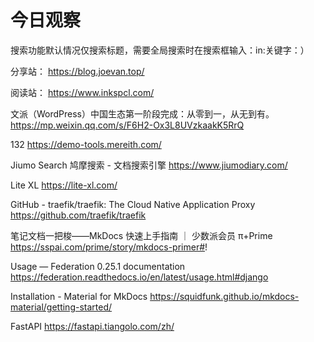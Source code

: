 # 今日观察

搜索功能默认情况仅搜索标题，需要全局搜索时在搜索框输入：in:关键字：）  

分享站： https://blog.joevan.top/  

阅读站： https://www.inkspcl.com/  


文派（WordPress）中国生态第一阶段完成：从零到一，从无到有。  https://mp.weixin.qq.com/s/F6H2-Ox3L8UVzkaakK5RrQ  

132  https://demo-tools.mereith.com/    

Jiumo Search 鸠摩搜索 - 文档搜索引擎  https://www.jiumodiary.com/  

Lite XL  https://lite-xl.com/  

GitHub - traefik/traefik: The Cloud Native Application Proxy  https://github.com/traefik/traefik  

笔记文档一把梭——MkDocs 快速上手指南 ｜ 少数派会员 π+Prime  https://sspai.com/prime/story/mkdocs-primer#!  

Usage — Federation 0.25.1 documentation  https://federation.readthedocs.io/en/latest/usage.html#django  

Installation - Material for MkDocs  https://squidfunk.github.io/mkdocs-material/getting-started/  

FastAPI  https://fastapi.tiangolo.com/zh/  
